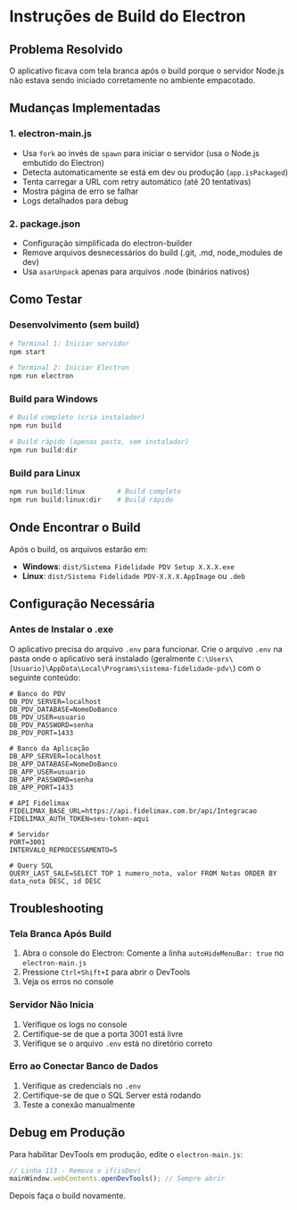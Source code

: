# Instruções de Build do Electron

## Problema Resolvido
O aplicativo ficava com tela branca após o build porque o servidor Node.js não estava sendo iniciado corretamente no ambiente empacotado.

## Mudanças Implementadas

### 1. electron-main.js
- Usa `fork` ao invés de `spawn` para iniciar o servidor (usa o Node.js embutido do Electron)
- Detecta automaticamente se está em dev ou produção (`app.isPackaged`)
- Tenta carregar a URL com retry automático (até 20 tentativas)
- Mostra página de erro se falhar
- Logs detalhados para debug

### 2. package.json
- Configuração simplificada do electron-builder
- Remove arquivos desnecessários do build (.git, .md, node_modules de dev)
- Usa `asarUnpack` apenas para arquivos .node (binários nativos)

## Como Testar

### Desenvolvimento (sem build)
```bash
# Terminal 1: Iniciar servidor
npm start

# Terminal 2: Iniciar Electron
npm run electron
```

### Build para Windows
```bash
# Build completo (cria instalador)
npm run build

# Build rápido (apenas pasta, sem instalador)
npm run build:dir
```

### Build para Linux
```bash
npm run build:linux        # Build completo
npm run build:linux:dir    # Build rápido
```

## Onde Encontrar o Build

Após o build, os arquivos estarão em:
- **Windows**: `dist/Sistema Fidelidade PDV Setup X.X.X.exe`
- **Linux**: `dist/Sistema Fidelidade PDV-X.X.X.AppImage` ou `.deb`

## Configuração Necessária

### Antes de Instalar o .exe

O aplicativo precisa do arquivo `.env` para funcionar. Crie o arquivo `.env` na pasta onde o aplicativo será instalado (geralmente `C:\Users\[Usuario]\AppData\Local\Programs\sistema-fidelidade-pdv\`) com o seguinte conteúdo:

```env
# Banco do PDV
DB_PDV_SERVER=localhost
DB_PDV_DATABASE=NomeDoBanco
DB_PDV_USER=usuario
DB_PDV_PASSWORD=senha
DB_PDV_PORT=1433

# Banco da Aplicação
DB_APP_SERVER=localhost
DB_APP_DATABASE=NomeDoBanco
DB_APP_USER=usuario
DB_APP_PASSWORD=senha
DB_APP_PORT=1433

# API Fidelimax
FIDELIMAX_BASE_URL=https://api.fidelimax.com.br/api/Integracao
FIDELIMAX_AUTH_TOKEN=seu-token-aqui

# Servidor
PORT=3001
INTERVALO_REPROCESSAMENTO=5

# Query SQL
QUERY_LAST_SALE=SELECT TOP 1 numero_nota, valor FROM Notas ORDER BY data_nota DESC, id DESC
```

## Troubleshooting

### Tela Branca Após Build
1. Abra o console do Electron: Comente a linha `autoHideMenuBar: true` no `electron-main.js`
2. Pressione `Ctrl+Shift+I` para abrir o DevTools
3. Veja os erros no console

### Servidor Não Inicia
1. Verifique os logs no console
2. Certifique-se de que a porta 3001 está livre
3. Verifique se o arquivo `.env` está no diretório correto

### Erro ao Conectar Banco de Dados
1. Verifique as credenciais no `.env`
2. Certifique-se de que o SQL Server está rodando
3. Teste a conexão manualmente

## Debug em Produção

Para habilitar DevTools em produção, edite o `electron-main.js`:

```javascript
// Linha 113 - Remova o if(isDev)
mainWindow.webContents.openDevTools(); // Sempre abrir
```

Depois faça o build novamente.
